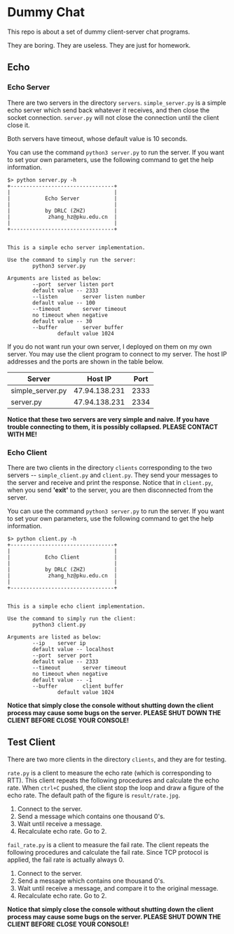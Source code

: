 # Dummy Chat

This repo is about a set of dummy client-server chat programs.

They are boring. They are useless. They are just for homework.

## Echo

### Echo Server

There are two servers in the directory `servers`. `simple_server.py` is a simple echo server which send back whatever it receives, and then close the socket connection. `server.py` will not close the connection until the client close it.

Both servers have timeout, whose default value is 10 seconds.

You can use the command `python3 server.py` to run the server. If you want to set your own parameters, use the following command to get the help information. 

```
$> python server.py -h
+---------------------------------+
|                                 |
|           Echo Server           |
|                                 |
|           by DRLC (ZHZ)         |
|            zhang_hz@pku.edu.cn  |
|                                 |
+---------------------------------+


This is a simple echo server implementation.

Use the command to simply run the server:
        python3 server.py

Arguments are listed as below:
        --port  server listen port
        default value -- 2333
        --listen        server listen number
        default value -- 100
        --timeout       server timeout
        no timeout when negative
        default value -- 30
        --buffer        server buffer
                default value 1024
```

If you do not want run your own server, I deployed on them on my own server. You may use the client program to connect to my server. The host IP addresses and the ports are shown in the table below.

| Server           | Host IP       | Port |
| ---------------- | ------------- | ---- |
| simple_server.py | 47.94.138.231 | 2333 |
| server.py        | 47.94.138.231 | 2334 |

**Notice that these two servers are very simple and naive. If you have trouble connecting to them, it is possibly collapsed. PLEASE CONTACT WITH ME!**

### Echo Client

There are two clients in the directory `clients` corresponding to the two servers -- `simple_client.py` and `client.py`. They send your messages to the server and receive and print the response. Notice that in `client.py`, when you send **'exit'** to the server, you are then disconnected from the server.

You can use the command `python3 server.py` to run the server. If you want to set your own parameters, use the following command to get the help information. 

```
$> python client.py -h
+---------------------------------+
|                                 |
|           Echo Client           |
|                                 |
|           by DRLC (ZHZ)         |
|            zhang_hz@pku.edu.cn  |
|                                 |
+---------------------------------+


This is a simple echo client implementation.

Use the command to simply run the client:
        python3 client.py

Arguments are listed as below:
        --ip    server ip
        default value -- localhost
        --port  server port
        default value -- 2333
        --timeout       server timeout
        no timeout when negative
        default value -- -1
        --buffer        client buffer
                default value 1024
```

**Notice that simply close the console without shutting down the client process may cause some bugs on the server. PLEASE SHUT DOWN THE CLIENT BEFORE CLOSE YOUR CONSOLE!**

## Test Client

There are two more clients in the directory `clients`, and they are for testing.

`rate.py` is a client to measure the echo rate (which is corresponding to RTT). This client repeats the following procedures and calculate the echo rate. When `ctrl+C` pushed, the client stop the loop and draw a figure of the echo rate. The default path of the figure is `result/rate.jpg`.

1. Connect to the server.
2. Send a message which contains one thousand 0's.
3. Wait until receive a message.
4. Recalculate echo rate. Go to 2.

`fail_rate.py` is a client to measure the fail rate. The client repeats the following procedures and calculate the fail rate. Since TCP protocol is applied, the fail rate is actually always 0.

1. Connect to the server.
2. Send a message which contains one thousand 0's.
3. Wait until receive a message, and compare it to the original message.
4. Recalculate echo rate. Go to 2.

**Notice that simply close the console without shutting down the client process may cause some bugs on the server. PLEASE SHUT DOWN THE CLIENT BEFORE CLOSE YOUR CONSOLE!**